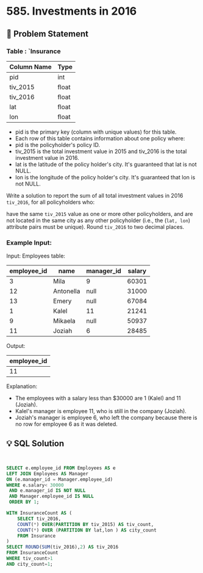 # 585. Investments in 2016

## 📝 Problem Statement

###  Table : `Insurance 

| Column Name | Type  |
|-------------|-------|
| pid         | int   |
| tiv_2015    | float |
| tiv_2016    | float |
| lat         | float |
| lon         | float |

 - pid is the primary key (column with unique values) for this table.
 - Each row of this table contains information about one policy where:
 - pid is the policyholder's policy ID.
 - tiv_2015 is the total investment value in 2015 and tiv_2016 is the total investment value in 2016.
 - lat is the latitude of the policy holder's city. It's guaranteed that lat is not NULL.
 - lon is the longitude of the policy holder's city. It's guaranteed that lon is not NULL.
 

Write a solution to report the sum of all total investment values in 2016 `tiv_2016`, for all policyholders who:

have the same `tiv_2015` value as one or more other policyholders, and
are not located in the same city as any other policyholder (i.e., the (`lat, lon`) attribute pairs must be unique).
Round `tiv_2016` to two decimal places.
### Example Input:

Input: 
Employees table:

| employee_id | name      | manager_id | salary |
|-------------|-----------|------------|--------|
| 3           | Mila      | 9          | 60301  |
| 12          | Antonella | null       | 31000  |
| 13          | Emery     | null       | 67084  |
| 1           | Kalel     | 11         | 21241  |
| 9           | Mikaela   | null       | 50937  |
| 11          | Joziah    | 6          | 28485  |

Output: 

| employee_id |
|-------------|
| 11          |


Explanation: 
 - The employees with a salary less than $30000 are 1 (Kalel) and 11 (Joziah).
 - Kalel's manager is employee 11, who is still in the company (Joziah).
 - Joziah's manager is employee 6, who left the company because there is no row for employee 6 as it was deleted.
## 💡 SQL Solution

```sql


SELECT e.employee_id FROM Employees AS e 
LEFT JOIN Employees AS Manager 
ON (e.manager_id = Manager.employee_id)
WHERE e.salary< 30000
 AND e.manager_id IS NOT NULL
 AND Manager.employee_id IS NULL
 ORDER BY 1;

WITH InsuranceCount AS (
    SELECT tiv_2016,
    COUNT(*) OVER(PARTITION BY tiv_2015) AS tiv_count,
    COUNT(*) OVER (PARTITION BY lat,lon ) AS city_count
    FROM Insurance
)
SELECT ROUND(SUM(tiv_2016),2) AS tiv_2016
FROM InsuranceCount 
WHERE tiv_count>1
AND city_count=1;
